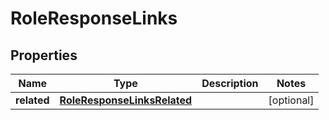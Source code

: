 

# RoleResponseLinks


## Properties

| Name | Type | Description | Notes |
|------------ | ------------- | ------------- | -------------|
|**related** | [**RoleResponseLinksRelated**](RoleResponseLinksRelated.md) |  |  [optional] |



